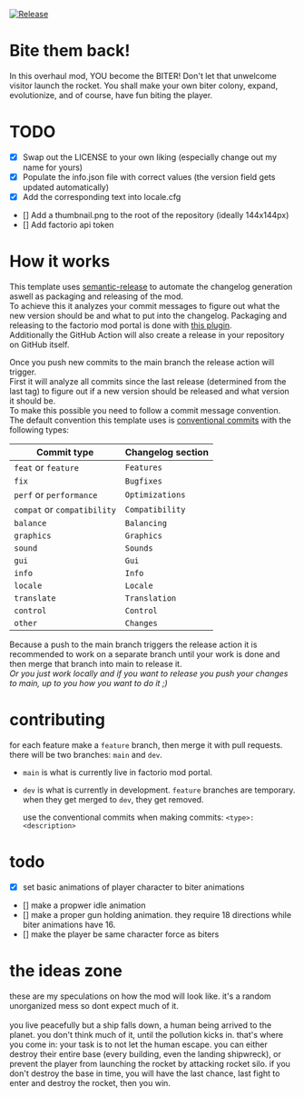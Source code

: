 [![Release](https://github.com/qaptivator/bite-them-back/actions/workflows/release.yml/badge.svg?branch=main)](https://github.com/qaptivator/bite-them-back/actions/workflows/release.yml)

# Bite them back!

In this overhaul mod, YOU become the BITER! Don't let that unwelcome visitor launch the rocket. You shall make your own biter colony, expand, evolutionize, and of course, have fun biting the player.

# TODO

- [x] Swap out the LICENSE to your own liking (especially change out my name for yours)
- [x] Populate the info.json file with correct values (the version field gets updated automatically)
- [x] Add the corresponding text into locale.cfg
- [] Add a thumbnail.png to the root of the repository (ideally 144x144px)
- [] Add factorio api token

# How it works

This template uses [semantic-release](https://github.com/semantic-release/semantic-release) to automate the changelog generation aswell as packaging and releasing of the mod. \
To achieve this it analyzes your commit messages to figure out what the new version should be and what to put into the changelog.
Packaging and releasing to the factorio mod portal is done with [this plugin](https://github.com/fgardt/semantic-release-factorio). \
Additionally the GitHub Action will also create a release in your repository on GitHub itself.

Once you push new commits to the main branch the release action will trigger. \
First it will analyze all commits since the last release (determined from the last tag) to figure out if a new version should be released and what version it should be. \
To make this possible you need to follow a commit message convention. The default convention this template uses is [conventional commits](https://www.conventionalcommits.org/en/v1.0.0/) with the following types:

| Commit type                 | Changelog section |
| --------------------------- | ----------------- |
| `feat` or `feature`         | `Features`        |
| `fix`                       | `Bugfixes`        |
| `perf` or `performance`     | `Optimizations`   |
| `compat` or `compatibility` | `Compatibility`   |
| `balance`                   | `Balancing`       |
| `graphics`                  | `Graphics`        |
| `sound`                     | `Sounds`          |
| `gui`                       | `Gui`             |
| `info`                      | `Info`            |
| `locale`                    | `Locale`          |
| `translate`                 | `Translation`     |
| `control`                   | `Control`         |
| `other`                     | `Changes`         |

Because a push to the main branch triggers the release action it is recommended to work on a separate branch until your work is done and then merge that branch into main to release it. \
_Or you just work locally and if you want to release you push your changes to main, up to you how you want to do it ;)_

# contributing

for each feature make a `feature` branch, then merge it with pull requests.
there will be two branches: `main` and `dev`.

- `main` is what is currently live in factorio mod portal.
- `dev` is what is currently in development.
  `feature` branches are temporary. when they get merged to `dev`, they get removed.

  use the conventional commits when making commits: `<type>: <description>`

# todo

- [x] set basic animations of player character to biter animations
- [] make a propwer idle animation
- [] make a proper gun holding animation. they require 18 directions while biter animations have 16.
- [] make the player be same character force as biters

# the ideas zone

these are my speculations on how the mod will look like. it's a random unorganized mess so dont expect much of it.<br>
<br>
you live peacefully but a ship falls down, a human being arrived to the planet. you don't think much of it, until the pollution kicks in. that's where you come in: your task is to not let the human escape. you can either destroy their entire base (every building, even the landing shipwreck), or prevent the player from launching the rocket by attacking rocket silo. if you don't destroy the base in time, you will have the last chance, last fight to enter and destroy the rocket, then you win.
